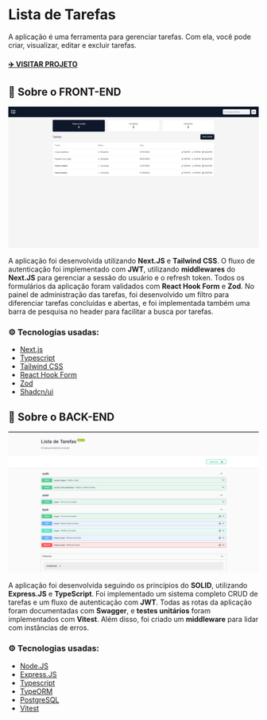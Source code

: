 # Lista de Tarefas
A aplicação é uma ferramenta para gerenciar tarefas. Com ela, você pode criar, visualizar, editar e excluir tarefas.

#### [✈️ VISITAR PROJETO](https://listadetarefas-luiz2k.vercel.app)

## 📖 Sobre o FRONT-END
![Demonstração do front-end](./imgs/front-end-demo.png)

A aplicação foi desenvolvida utilizando **Next.JS** e **Tailwind CSS**. O fluxo de autenticação foi implementado com **JWT**, utilizando **middlewares** do **Next.JS** para gerenciar a sessão do usuário e o refresh token. Todos os formulários da aplicação foram validados com **React Hook Form** e **Zod**. No painel de administração das tarefas, foi desenvolvido um filtro para diferenciar tarefas concluídas e abertas, e foi implementada também uma barra de pesquisa no header para facilitar a busca por tarefas.

### ⚙️ Tecnologias usadas:
- [Next.js](https://nextjs.org/)
- [Typescript](https://www.typescriptlang.org/)
- [Tailwind CSS](https://tailwindcss.com/)
- [React Hook Form](https://react-hook-form.com/)
- [Zod](https://zod.dev/)
- [Shadcn/ui](https://ui.shadcn.com/)



## 📖 Sobre o BACK-END
![Demonstração do back-end](./imgs/back-end-demo.png)

A aplicação foi desenvolvida seguindo os princípios do **SOLID**, utilizando **Express.JS** e **TypeScript**. Foi implementado um sistema completo CRUD de tarefas e um fluxo de autenticação com **JWT**. Todas as rotas da aplicação foram documentadas com **Swagger**, e **testes unitários** foram implementados com **Vitest**. Além disso, foi criado um **middleware** para lidar com instâncias de erros.

### ⚙️ Tecnologias usadas:
- [Node.JS](https://nodejs.org/pt/)
- [Express.JS](https://expressjs.com/)
- [Typescript](https://www.typescriptlang.org/)
- [TypeORM](https://typeorm.io/)
- [PostgreSQL](https://www.postgresql.org/)
- [Vitest](https://vitest.dev/)

